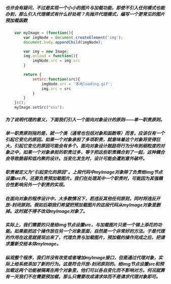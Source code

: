 ##### 也许会有疑问，不过是实现一个小小的图片与加载功能，即使不引入任何模式也能办到，那么引入代理模式有什么好处呢？先抛开代理模式，编写一个更常见的图片预加载函数
```javascript
    var myImage = (function(){
        var imgNode = document.createElement('img');
        document.body.appendChild(imgNode);

        var img = new Image;
        img.onload = function(){
            imgNode.src = img.src
        }

        return {
            setSrc:function(src){
                imgNode.src = '本地loading.gif';
                img.src = src
            }
        }
    })();
    myImage.setSrc("xxx");
```
##### 为了说明代理的意义，下面我们引入一个面向对象设计的原则——单一职责原则。
##### 单一职责原则指的是，就一个类（通常也包括对象和函数等）而言，应该仅有一个引起它变化的原因。如果一个对象承担了多项职责，就意味着这个对象将变得巨大，引起它变化的原因可能会有多个。面向对象设计鼓励将行为分布到细粒度的对象之中，如果一个对象承担的职责过多，等于把这些职责耦合到了一起，这种耦合会导致脆弱和低内聚的设计。当变化发生时，设计可能会遭到意外破坏。
##### 职责被定义为“引起变化的原因”。上段代码中myImage对象除了负责给img节点设置src外，还要负责预加载图片。我们在处理其中一个职责时，可能因为其强耦合性影响另外一个职责的实现。
##### 在面向对象的程序设计中，大多数情况下，若违反其他任何原则，同时将违反开放-封闭原则。假如后期我们希望把预加载图片的这段代码从myImage对象里删掉。这时就不得不改动myImage对象了。
##### 实际上，我们需要的只是给img节点设置src，与加载图片只是一个锦上添花的功能。如果能把这个操作放在另一个对象里面，自然是一个非常好的方法。于是代理的作用在这里就提现出来了，代理负责与加载图片，预加载的操作完成之后，把请求重新交给本体myImage。
##### 纵观整个程序，我们并没有改变或者增加myImage接口，但是通过代理对象，实际上给系统添加了新的行为。这是符合开放-封闭原则的。给img节点设置src和预加载这两个功能被隔离在两个对象里，他们可以各自变化而不影响对方。何况就算有一天我们不在需要预加载，那么只需要改成请求体而不是请求代理对象即可。
